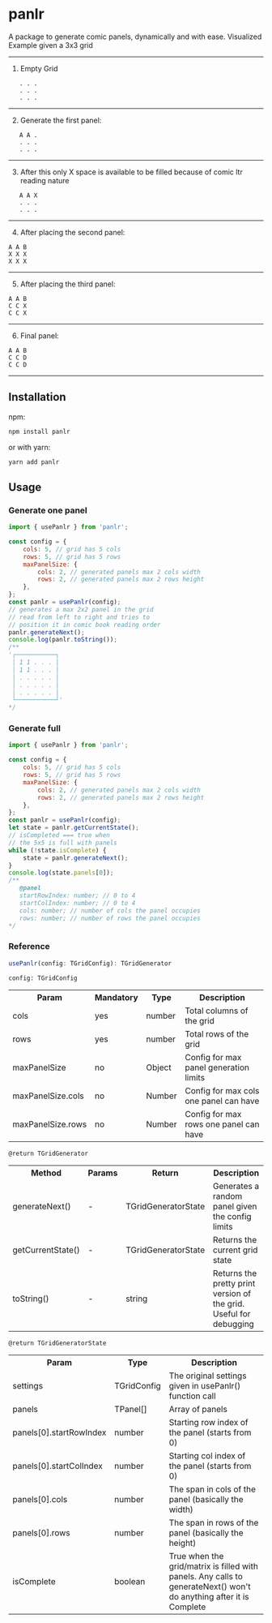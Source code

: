 # panlr

A package to generate comic panels, dynamically and with ease.
Visualized Example given a 3x3 grid

---

1. Empty Grid

```
   . . .
   . . .
   . . .
```

---

2. Generate the first panel:

```
   A A .
   . . .
   . . .
```

---

3. After this only X space is available to be filled because of comic ltr reading nature

```
   A A X
   . . .
   . . .
```

---

4. After placing the second panel:

```
A A B
X X X
X X X
```

---

5. After placing the third panel:

```
A A B
C C X
C C X
```

---

6. Final panel:

```
A A B
C C D
C C D
```

---

## Installation

npm:

```bash
npm install panlr
```

or with yarn:

```bash
yarn add panlr
```

## Usage

### Generate one panel

```javascript
import { usePanlr } from 'panlr';

const config = {
    cols: 5, // grid has 5 cols
    rows: 5, // grid has 5 rows
    maxPanelSize: {
        cols: 2, // generated panels max 2 cols width
        rows: 2, // generated panels max 2 rows height
    },
};
const panlr = usePanlr(config);
// generates a max 2x2 panel in the grid
// read from left to right and tries to
// position it in comic book reading order
panlr.generateNext();
console.log(panlr.toString());
/**
'┌───────────┐
 │ 1 1 . . . │
 │ 1 1 . . . │
 │ . . . . . │
 │ . . . . . │
 │ . . . . . │
 └───────────┘'
*/
```

### Generate full

```javascript
import { usePanlr } from 'panlr';

const config = {
    cols: 5, // grid has 5 cols
    rows: 5, // grid has 5 rows
    maxPanelSize: {
        cols: 2, // generated panels max 2 cols width
        rows: 2, // generated panels max 2 rows height
    },
};
const panlr = usePanlr(config);
let state = panlr.getCurrentState();
// isCompleted === true when
// the 5x5 is full with panels
while (!state.isComplete) {
    state = panlr.generateNext();
}
console.log(state.panels[0]);
/**
   @panel
   startRowIndex: number; // 0 to 4
   startColIndex: number; // 0 to 4
   cols: number; // number of cols the panel occupies
   rows: number; // number of rows the panel occupies
*/
```

### Reference

```typescript
usePanlr(config: TGridConfig): TGridGenerator
```

`config: TGridConfig`

<table>
   <tr>
      <th>Param</th>
      <th>Mandatory</th>
      <th>Type</th>
      <th>Description</th>
   </tr>
   <tr>
      <td>cols</td>
      <td>yes</td>
      <td>number</td>
      <td>Total columns of the grid</td>
   </tr>
   <tr>
      <td>rows</td>
      <td>yes</td>
      <td>number</td>
      <td>Total rows of the grid</td>
   </tr>
   <tr>
      <td>maxPanelSize</td>
      <td>no</td>
      <td>Object</td>
      <td>Config for max panel generation limits</td>
   </tr>
   <tr>
      <td>maxPanelSize.cols</td>
      <td>no</td>
      <td>Number</td>
      <td>Config for max cols one panel can have</td>
   </tr>
   <tr>
      <td>maxPanelSize.rows</td>
      <td>no</td>
      <td>Number</td>
      <td>Config for max rows one panel can have</td>
   </tr>
</table>

`@return TGridGenerator`

<table>
   <tr>
      <th>Method</th>
      <th>Params</th>
      <th>Return</th>
      <th>Description</th>
   </tr>
      <tr>
      <td>generateNext()</td>
      <td>-</td>
      <td>TGridGeneratorState</td>
      <td>Generates a random panel given the config limits</td>
   </tr>
   <tr>
      <td>getCurrentState()</td>
      <td>-</td>
      <td>TGridGeneratorState</td>
      <td>Returns the current grid state</td>
   </tr>
   <tr>
      <td>toString()</td>
      <td>-</td>
      <td>string</td>
      <td>Returns the pretty print version of the grid. Useful for debugging</td>
   </tr>
</table>

`@return TGridGeneratorState`

<table>
   <tr>
      <th>Param</th>
      <th>Type</th>
      <th>Description</th>
   </tr>
   <tr>
      <td>settings</td>
      <td>TGridConfig</td>
      <td>The original settings given in usePanlr() function call</td>
   </tr>
   <tr>
      <td>panels</td>
      <td>TPanel[]</td>
      <td>Array of panels</td>
   </tr>
   <tr>
      <td>panels[0].startRowIndex</td>
      <td>number</td>
      <td>Starting row index of the panel (starts from 0)</td>
   </tr>
   <tr>
      <td>panels[0].startColIndex</td>
      <td>number</td>
      <td>Starting col index of the panel (starts from 0)</td>
   </tr>
   <tr>
      <td>panels[0].cols</td>
      <td>number</td>
      <td>The span in cols of the panel (basically the width)</td>
   </tr>
   <tr>
      <td>panels[0].rows</td>
      <td>number</td>
      <td>The span in rows of the panel (basically the height)</td>
   </tr>
   <tr>
      <td>isComplete</td>
      <td>boolean</td>
      <td>True when the grid/matrix is filled with panels. Any calls to generateNext() won't do anything after it is Complete</td>
   </tr>
</table>
